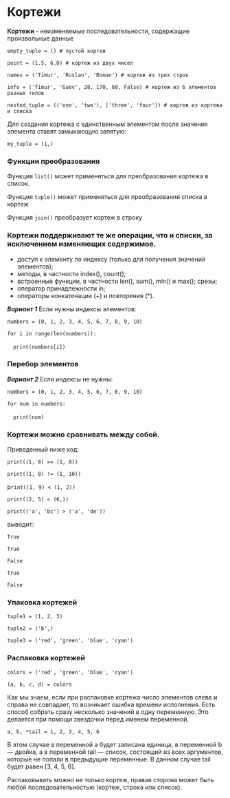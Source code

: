 # Кортежи

**Кортежи** - неизменяемые последовательности, содержащие произвольные данные

`empty_tuple = () # пустой кортеж`

`point = (1.5, 6.0) # кортеж из двух чисел`

`names = ('Timur', 'Ruslan', 'Roman') # кортеж из трех строк`

`info = ('Timur', 'Guev', 28, 170, 60, False) # кортеж из 6 элементов разных типов`

`nested_tuple = (('one', 'two'), ['three', 'four']) # кортеж из кортежа и списка`

Для создания кортежа с единственным элементом после значения элемента ставят замыкающую запятую:

`my_tuple = (1,)`

### Функции преобразования

Функция `list()` может применяться для преобразования кортежа в список.

Функция `tuple()`  может применяться для преобразования списка в кортеж

Функция `join()` преобразует кортеж в строку

### Кортежи поддерживают те же операции, что и списки, за исключением изменяющих содержимое.

* доступ к элементу по индексу (только для получения значений элементов);
* методы, в частности index(), count();
* встроенные функции, в частности len(), sum(), min() и max();
срезы;
* оператор принадлежности in;
* операторы конкатенации (+) и повторения (*).

***Вариант 1*** Если нужны индексы элементов:

`numbers = (0, 1, 2, 3, 4, 5, 6, 7, 8, 9, 10)`

`for i in range(len(numbers)):`

&emsp;`print(numbers[i])`

### Перебор элементов

***Вариант 2*** Если индексы не нужны:

`numbers = (0, 1, 2, 3, 4, 5, 6, 7, 8, 9, 10)`

`for num in numbers:`

&emsp;`print(num)`

### Кортежи можно сравнивать между собой.

Приведенный ниже код:

`print((1, 8) == (1, 8))`

`print((1, 8) != (1, 10))`

p`rint((1, 9) < (1, 2))`

`print((2, 5) < (6,))`

`print(('a', 'bc') > ('a', 'de'))`

выводит:

`True`

`True`

`False`

`True`

`False`

### Упаковка кортежей

`tuple1 = (1, 2, 3)`

`tuple2 = ('b',)`

`tuple3 = ('red', 'green', 'blue', 'cyan')`

### Распаковка кортежей

`colors = ('red', 'green', 'blue', 'cyan')`

`(a, b, c, d) = colors`

Как мы знаем, если при распаковке кортежа число элементов слева и справа не совпадает, то возникает ошибка времени исполнения. Есть способ собрать сразу несколько значений в одну переменную. Это делается при помощи звездочки перед именем переменной.

`a, b, *tail = 1, 2, 3, 4, 5, 6`

В этом случае в переменной a будет записана единица, в переменной b — двойка, а в переменной tail — список, состоящий из всех аргументов, которые не попали в предыдущие переменные. В данном случае tail будет равен [3, 4, 5, 6].

Распаковывать можно не только кортеж, правая сторона может быть любой последовательностью (кортеж, строка или список).
